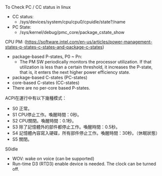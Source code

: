 To Check PC / CC status in linux
* CC status:
  * /sys/devices/system/cpu/cpu0/cpuidle/state?/name
* PC State: 
  * /sys/kernel/debug/pmc_core/package_cstate_show


CPU PM: (https://software.intel.com/en-us/articles/power-management-states-p-states-c-states-and-package-c-states)
* package-based P-states, P0 ~ Pn:
  *  The PM SW periodically monitors the processor utilization. If that utilization is less than a certain threshold, it increases the P-state, that is, it enters the next higher power efficiency state. 
* package-based C-states (PC-states)
* core-based C-states  (CC-states)
* There are no per-core based P-states.

ACPI在運行中有以下幾種模式：
* S0 正常。
* S1 CPU停止工作。喚醒時間：0秒。
* S2 CPU關閉。喚醒時間：0.1秒。
* S3 除了記憶體外的部件都停止工作。喚醒時間：0.5秒。
* S4 記憶體內容寫入硬碟，所有部件停止工作。喚醒時間：30秒。（休眠狀態）
* S5 關閉。

S0idle
* WOV: wake on voice (can be supported)
* Run-time D3 (RTD3) enable device is needed. The clock can be turned off.

